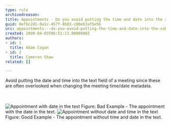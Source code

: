 ```yaml
---
type: rule
archivedreason: 
title: Appointments - Do you avoid putting the time and date into the subject or body of a meeting?
guid: 0efbc2d1-0a1c-457f-8b83-c80e63af5e5b
uri: appointments---do-you-avoid-putting-the-time-and-date-into-the-subject-or-body-of-a-meeting
created: 2009-04-03T06:51:13.0000000Z
authors:
- id: 1
  title: Adam Cogan
- id: 2
  title: Cameron Shaw
related: []

---
```



Avoid putting the date and time into the text field of a meeting since these are often overlooked when changing the meeting time/date metadata.

<br><excerpt class='endintro'></excerpt><br>
  <img src="/Standards/Communication/RulesToBetterEmail/PublishingImages/MeetingAppointmentWithDateAndTime_Bad.jpg" alt="Appointment with date in the text" class="ms-rteCustom-ImageArea" /> <span class="ms-rteCustom-FigureBad">Figure&#58; Bad Example - The appointment with the date in the text. </span><img src="/Standards/Communication/RulesToBetterEmail/PublishingImages/AppintmentWithoutTimeDateInContent_Good.jpg" alt="Appointment without date and time in the text" class="ms-rteCustom-ImageArea" /> <span class="ms-rteCustom-FigureGood">Figure&#58; Good Example - The appointment without time and date in the text.</span>



